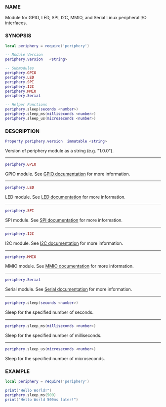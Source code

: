 ### NAME

Module for GPIO, LED, SPI, I2C, MMIO, and Serial Linux peripheral I/O interfaces.

### SYNOPSIS

``` lua
local periphery = require('periphery')

-- Module Version
periphery.version   <string>

-- Submodules
periphery.GPIO
periphery.LED
periphery.SPI
periphery.I2C
periphery.MMIO
periphery.Serial

-- Helper Functions
periphery.sleep(seconds <number>)
periphery.sleep_ms(milliseconds <number>)
periphery.sleep_us(microseconds <number>)
```

### DESCRIPTION

``` lua
Property periphery.version  immutable <string>
```
Version of periphery module as a string (e.g. "1.0.0").

--------------------------------------------------------------------------------

``` lua
periphery.GPIO
```
GPIO module. See [GPIO documentation](gpio.md) for more information.

--------------------------------------------------------------------------------

``` lua
periphery.LED
```
LED module. See [LED documentation](led.md) for more information.

--------------------------------------------------------------------------------

``` lua
periphery.SPI
```
SPI module. See [SPI documentation](spi.md) for more information.

--------------------------------------------------------------------------------

``` lua
periphery.I2C
```
I2C module. See [I2C documentation](i2c.md) for more information.

--------------------------------------------------------------------------------

``` lua
periphery.MMIO
```
MMIO module. See [MMIO documentation](mmio.md) for more information.

--------------------------------------------------------------------------------

``` lua
periphery.Serial
```
Serial module. See [Serial documentation](serial.md) for more information.

--------------------------------------------------------------------------------

``` lua
periphery.sleep(seconds <number>)
```
Sleep for the specified number of seconds.

--------------------------------------------------------------------------------

``` lua
periphery.sleep_ms(milliseconds <number>)
```
Sleep for the specified number of milliseconds.

--------------------------------------------------------------------------------

``` lua
periphery.sleep_us(microseconds <number>)
```
Sleep for the specified number of microseconds.

### EXAMPLE

``` lua
local periphery = require('periphery')

print("Hello World!")
periphery.sleep_ms(500)
print("Hello World 500ms later!")
```

